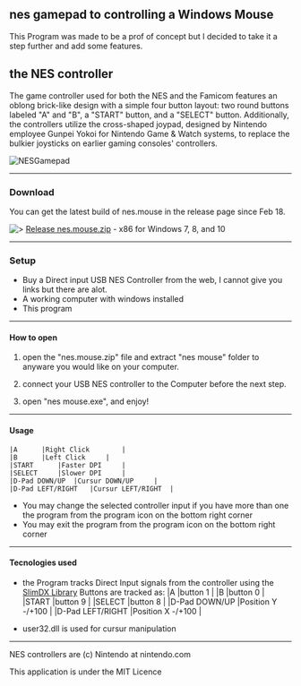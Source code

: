 ## nes gamepad to controlling a Windows Mouse
This Program was made to be a prof of concept but I decided to take it a step further and add some features.

## the NES controller
The game controller used for both the NES and the Famicom features an oblong brick-like design with a simple four button layout: two round buttons labeled "A" and "B", a "START" button, and a "SELECT" button. Additionally, the controllers utilize the cross-shaped joypad, designed by Nintendo employee Gunpei Yokoi for Nintendo Game & Watch systems, to replace the bulkier joysticks on earlier gaming consoles' controllers.

![NESGamepad](https://upload.wikimedia.org/wikipedia/commons/thumb/b/b5/Nintendo-Entertainment-System-NES-Controller-FL.jpg/1024px-Nintendo-Entertainment-System-NES-Controller-FL.jpg)

-----
### Download

You can get the latest build of nes.mouse in the release page since Feb 18.  

![>](https://external-content.duckduckgo.com/iu/?u=http%3A%2F%2Ffc06.deviantart.net%2Ffs70%2Ff%2F2012%2F171%2F1%2Ff%2Fnes_controller_icon_by_nickhrh-d546smr.png) [Release nes.mouse.zip](https://github.com/rna0/nes-mouse/releases/tag/nes_mouse) - x86 for Windows 7, 8, and 10 

-----
### Setup

* Buy a Direct input USB NES Controller from the web, I cannot give you links but there are alot.
* A working computer with windows installed
* This program

-----
#### How to open

1. open the "nes.mouse.zip" file and extract "nes mouse" folder to anyware you would like on your computer.

2. connect your USB NES controller to the Computer before the next step.

3. open "nes mouse.exe", and enjoy!


-----
#### Usage
	|A		|Right Click		|
	|B		|Left Click		|
	|START		|Faster DPI		|
	|SELECT		|Slower DPI		|
	|D-Pad DOWN/UP	|Cursur DOWN/UP		|
	|D-Pad LEFT/RIGHT   |Cursur LEFT/RIGHT	|
	
* You may change the selected controller input if you have more than one the program from the program icon on the bottom right corner
* You may exit the program from the program icon on the bottom right corner

-----
#### Tecnologies used

*	the Program tracks Direct Input signals from the controller using the [SlimDX Library](https://github.com/SlimDX/slimdx)
	Buttons are tracked as:
	|A			|button 1		|
	|B			|button 0		|
	|START			|button 9		|
	|SELECT			|button 8		|
	|D-Pad DOWN/UP		|Position Y -/+100	|
	|D-Pad LEFT/RIGHT	|Position X -/+100	|

*	user32.dll is used for cursur manipulation


-----
NES controllers are (c) Nintendo at nintendo.com

This application is under the MIT Licence
